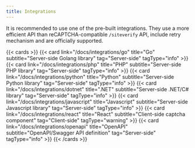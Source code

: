 ```yaml
---
title: Integrations
---
```


It is recommended to use one of the pre-built integrations. They use a more efficient API than reCAPTCHA-compatible `/siteverify` API, include retry mechanism and are officially supported.

{{< cards >}}
  {{< card link="/docs/integrations/go" title="Go" subtitle="Server-side Golang library" tag="Server-side" tagType="info" >}}
  {{< card link="/docs/integrations/php" title="PHP" subtitle="Server-side PHP library" tag="Server-side" tagType="info" >}}
  {{< card link="/docs/integrations/python" title="Python" subtitle="Server-side Python library" tag="Server-side" tagType="info" >}}
  {{< card link="/docs/integrations/dotnet" title=".NET" subtitle="Server-side .NET/C# library" tag="Server-side" tagType="info" >}}
  {{< card link="/docs/integrations/javascript" title="Javascript" subtitle="Server-side Javascript library" tag="Server-side" tagType="info" >}}
  {{< card link="/docs/integrations/react" title="React" subtitle="Client-side captcha component" tag="Client-side" tagType="warning" >}}
  {{< card link="/docs/integrations/openapi" title="OpenAPI" subtitle="OpenAPI/Swagger API definition" tag="Server-side" tagType="info" >}}
{{< /cards >}}